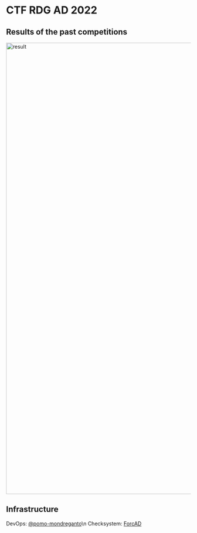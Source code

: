 # CTF RDG AD 2022

## Results of the past competitions
<img width="1233" alt="result" src="https://user-images.githubusercontent.com/103483328/193965971-25ed6eec-a8a1-4c11-9623-83e23c70da4c.png">

## Infrastructure 
DevOps: [@pomo-mondreganto](https://github.com/pomo-mondreganto/)\n
Checksystem: [ForcAD](https://github.com/pomo-mondreganto/ForcAD)

